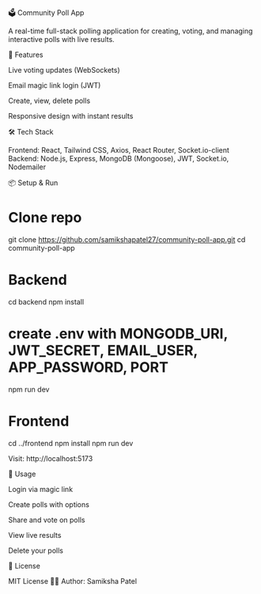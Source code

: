 🗳️ Community Poll App

A real-time full-stack polling application for creating, voting, and managing interactive polls with live results.

🚀 Features

Live voting updates (WebSockets)

Email magic link login (JWT)

Create, view, delete polls

Responsive design with instant results

🛠️ Tech Stack

Frontend: React, Tailwind CSS, Axios, React Router, Socket.io-client
Backend: Node.js, Express, MongoDB (Mongoose), JWT, Socket.io, Nodemailer

📦 Setup & Run
# Clone repo
git clone https://github.com/samikshapatel27/community-poll-app.git
cd community-poll-app


# Backend
cd backend
npm install
# create .env with MONGODB_URI, JWT_SECRET, EMAIL_USER, APP_PASSWORD, PORT
npm run dev


# Frontend
cd ../frontend
npm install
npm run dev

Visit: http://localhost:5173

🎯 Usage

Login via magic link

Create polls with options

Share and vote on polls

View live results

Delete your polls

📄 License

MIT License
👨‍💻 Author: Samiksha Patel
